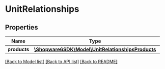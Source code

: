 # UnitRelationships

## Properties
Name | Type | Description | Notes
------------ | ------------- | ------------- | -------------
**products** | [**\Shopware6SDK\Model\UnitRelationshipsProducts**](UnitRelationshipsProducts.md) |  | [optional] 

[[Back to Model list]](../../README.md#documentation-for-models) [[Back to API list]](../../README.md#documentation-for-api-endpoints) [[Back to README]](../../README.md)

